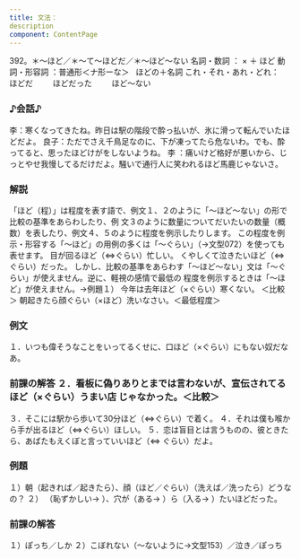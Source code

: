```yaml
---
title: 文法：
description
component: ContentPage
---
```



392。＊～ほど／＊～て～ほどだ／＊～ほど～ない
名詞・数詞 ： × ＋ ほど
動詞・形容詞 ：普通形＜ナ形ーな＞   ほどの＋名詞
これ・それ・あれ・どれ：     ほどだ
        ほどだった
        ほど～ない
### ♪会話♪
李：寒くなってきたね。昨日は駅の階段で酔っ払いが、氷に滑って転んでいたほどだよ。
良子：ただでさえ千鳥足なのに、下が凍ってたら危ないわ。でも、酔ってると、思ったほどけがをしないようね。 李 ：痛いけど格好が悪いから、じっとやせ我慢してるだけだよ。騒いで通行人に笑われるほど馬鹿じゃないさ。
### 解説
「ほど（程）」は程度を表す語で、例文１、２のように「～ほど～ない」の形で比較の基準をあらわしたり、例 文３のように数量についてだいたいの数量（概数）を表したり、例文４、５のように程度を例示したりします。
この程度を例示・形容する「～ほど」の用例の多くは「～ぐらい」（→文型072）を使っても表せます。 目が回るほど（⇔ぐらい）忙しい。
くやしくて泣きたいほど（⇔ぐらい）だった。 しかし、比較の基準をあらわす「～ほど～ない」文は「～ぐらい」が使えません。逆に、軽視の感情で最低の
程度を例示するときは「～ほど」が使えません。→例題１）
今年は去年ほど（×ぐらい）寒くない。 ＜比較＞ 朝起きたら顔ぐらい（×ほど）洗いなさい。＜最低程度＞
### 例文
１．いつも偉そうなことをいってるくせに、口ほど（×ぐらい）にもない奴だなあ。
### 前課の解答 ２．看板に偽りありとまでは言わないが、宣伝されてるほど（×ぐらい）うまい店 じゃなかった。＜比較＞
３．そこには駅から歩いて30分ほど（⇔ぐらい）で着く。
４．それは僕も喉から手が出るほど（⇔ぐらい）ほしい。
５．恋は盲目とは言うものの、彼ときたら、あばたもえくぼと言っていいほど（⇔
ぐらい）だよ。
### 例題
１）朝（起きれば／起きたら）、顔（ほど／ぐらい）（洗えば／洗ったら）どうなの？
２） （恥ずかしい→ ）、穴が（ある→ ）ら（入る→ ）たいほどだった。
### 前課の解答
１）ぽっち／しか
２）こぼれない（～ないように→文型153）／泣き／ぽっち
